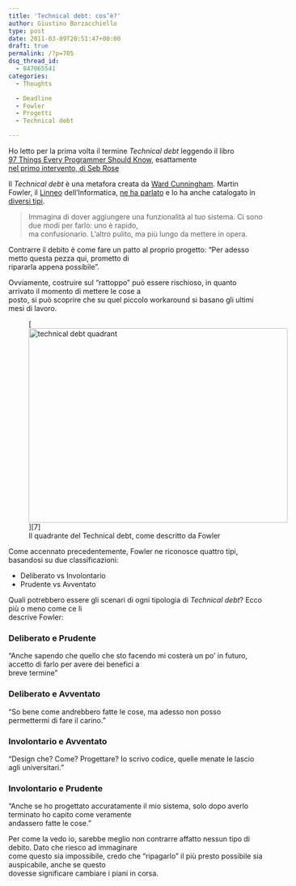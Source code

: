 ```yaml
---
title: 'Technical debt: cos’è?'
author: Giustino Borzacchiello
type: post
date: 2011-03-09T20:51:47+00:00
draft: true
permalink: /?p=705
dsq_thread_id:
  - 847065541
categories:
  - Thoughts

  - Deadline
  - Fowler
  - Progetti
  - Technical debt

---
```

Ho letto per la prima volta il termine _Technical debt_ leggendo il libro  
[97 Things Every Programmer Should Know][1], esattamente  
[nel primo intervento, di Seb Rose][2] 

Il _Technical debt_ è una metafora creata da [Ward Cunningham][3]. Martin  
Fowler, il [Linneo][4] dell&#8217;Informatica, [ne ha parlato][5] e lo ha anche catalogato in [diversi tipi][6].

> Immagina di dover aggiungere una funzionalità al tuo sistema. Ci sono due modi per farlo: uno è rapido,  
> ma confusionario. L&#8217;altro pulito, ma più lungo da mettere in opera. 

Contrarre il debito è come fare un patto al proprio progetto: &#8220;Per adesso metto questa pezza qui, prometto di  
ripararla appena possibile&#8221;.

Ovviamente, costruire sul &#8220;rattoppo&#8221; può essere rischioso, in quanto arrivato il momento di mettere le cose a  
posto, si può scoprire che su quel piccolo workaround si basano gli ultimi mesi di lavoro.

<figure id="attachment_706" aria-describedby="caption-attachment-706" style="width: 512px" class="wp-caption aligncenter">[<img src="https://i1.wp.com/giustino.blog/wp-content/uploads/2012/07/techDebtQuadrant.png?resize=512%2C384" alt="technical debt quadrant" title="Technical Debt quadrant" width="512" height="384" class="size-full wp-image-706" data-recalc-dims="1" />][7]<figcaption id="caption-attachment-706" class="wp-caption-text">Il quadrante del Technical debt, come descritto da Fowler</figcaption></figure>

Come accennato precedentemente, Fowler ne riconosce quattro tipi, basandosi su due classificazioni:

  * Deliberato vs Involontario
  * Prudente vs Avventato

Quali potrebbero essere gli scenari di ogni tipologia di _Technical debt_? Ecco più o meno come ce li  
descrive Fowler:

### Deliberato e Prudente

&#8220;Anche sapendo che quello che sto facendo mi costerà un po&#8217; in futuro, accetto di farlo per avere dei benefici a  
breve termine&#8221;

### Deliberato e Avventato

&#8220;So bene come andrebbero fatte le cose, ma adesso non posso permettermi di fare il carino.&#8221;

### Involontario e Avventato

&#8220;Design che? Come? Progettare? Io scrivo codice, quelle menate le lascio agli universitari.&#8221;

### Involontario e Prudente

&#8220;Anche se ho progettato accuratamente il mio sistema, solo dopo averlo terminato ho capito come veramente  
andassero fatte le cose.&#8221;

Per come la vedo io, sarebbe meglio non contrarre affatto nessun tipo di debito. Dato che riesco ad immaginare  
come questo sia impossibile, credo che &#8220;ripagarlo&#8221; il più presto possibile sia auspicabile, anche se questo  
dovesse significare cambiare i piani in corsa.

 [1]: http://oreilly.com/catalog/9780596809485/
 [2]: http://programmer.97things.oreilly.com/wiki/index.php/Act_with_Prudence
 [3]: http://c2.com/%7Eward/
 [4]: http://it.wikipedia.org/wiki/Linneo
 [5]: http://martinfowler.com/bliki/TechnicalDebt.html
 [6]: http://martinfowler.com/bliki/TechnicalDebtQuadrant.html
 [7]: https://i1.wp.com/giustino.blog/wp-content/uploads/2012/07/techDebtQuadrant.png